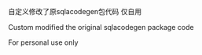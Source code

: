 自定义修改了原sqlacodegen包代码
仅自用

Custom modified the original sqlacodegen package code

For personal use only